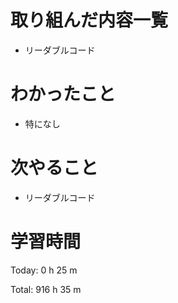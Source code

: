 # 取り組んだ内容一覧
- リーダブルコード

# わかったこと
- 特になし

# 次やること
- リーダブルコード

# 学習時間
Today: 0 h 25 m

Total: 916 h 35 m
